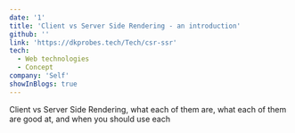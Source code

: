 ```yaml
---
date: '1'
title: 'Client vs Server Side Rendering - an introduction'
github: ''
link: 'https://dkprobes.tech/Tech/csr-ssr'
tech:
  - Web technologies
  - Concept
company: 'Self'
showInBlogs: true
---
```


Client vs Server Side Rendering, what each of them are, what each of them are good at, and when you should use each
